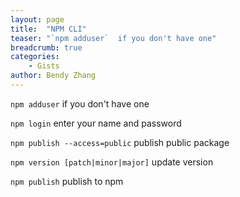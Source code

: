 ```yaml
---
layout: page
title:  "NPM CLI"
teaser: "`npm adduser`  if you don't have one"
breadcrumb: true
categories:
    - Gists
author: Bendy Zhang
---
```


`npm adduser`  if you don't have one

`npm login`    enter your name and password

`npm publish --access=public`  publish public package

`npm version [patch|minor|major]`   update version

`npm publish`   publish to npm

